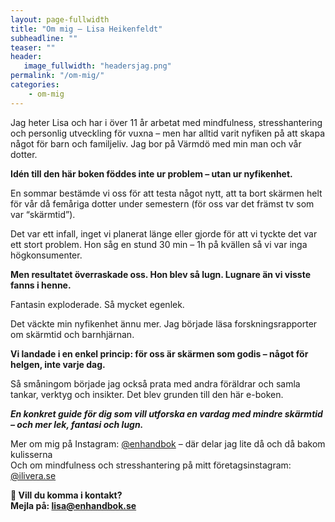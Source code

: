 ```yaml
---
layout: page-fullwidth
title: "Om mig – Lisa Heikenfeldt"
subheadline: ""
teaser: ""
header:
   image_fullwidth: "headersjag.png"
permalink: "/om-mig/"
categories:
    - om-mig
---
```

Jag heter Lisa och har i över 11 år arbetat med mindfulness, stresshantering och personlig utveckling för vuxna – men har alltid varit nyfiken på att skapa något för barn och familjeliv. Jag bor på Värmdö med min man och vår dotter.

**Idén till den här boken föddes inte ur problem – utan ur nyfikenhet.**

En sommar bestämde vi oss för att testa något nytt, att ta bort skärmen helt för vår då femåriga dotter under semestern (för oss var det främst tv som var “skärmtid”).

Det var ett infall, inget vi planerat länge eller gjorde för att vi tyckte det var ett stort problem. Hon såg en stund 30 min – 1h på kvällen så vi var inga högkonsumenter.

**Men resultatet överraskade oss. 
Hon blev så lugn. Lugnare än vi visste fanns i henne.**

Fantasin exploderade. Så mycket egenlek.

Det väckte min nyfikenhet ännu mer. Jag började läsa forskningsrapporter om skärmtid och barnhjärnan.

**Vi landade i en enkel princip: för oss är skärmen som godis – något för helgen, inte varje dag.**

Så småningom började jag också prata med andra föräldrar och samla tankar, verktyg och insikter. Det blev grunden till den här e-boken. 

***En konkret guide för dig som vill utforska en vardag med mindre skärmtid – och mer lek, fantasi och lugn.***

Mer om mig på Instagram: [@enhandbok][1] – där delar jag lite då och då bakom kulisserna\
Och om mindfulness och stresshantering på mitt företagsinstagram: [@ilivera.se][2]

**📩 Vill du komma i kontakt?\
Mejla på: lisa@enhandbok.se**



[1]: https://instagram.com/enhandbok
[2]: https://instagram.com/ilivera
